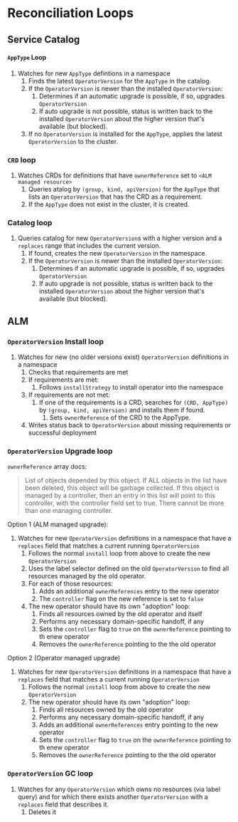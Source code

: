 # Reconciliation Loops

## Service Catalog
#### `AppType` Loop
1. Watches for new `AppType` defintions in a namespace
    1. Finds the latest `OperatorVersion` for the `AppType` in the catalog.
    1. If the `OperatorVersion` is newer than the installed `OperatorVersion`:
        1. Determines if an automatic upgrade is possible, if so, upgrades `OperatorVersion`
        1. If auto upgrade is not possible, status is written back to the installed `OperatorVersion` about the higher version that's available (but blocked). 
    1. If no `OperatorVersion` is installed for the `AppType`, applies the latest `OperatorVersion` to the cluster.

### `CRD` loop
1. Watches CRDs for definitions that have `ownerReference` set to `<ALM managed resource>`
    1. Queries atalog by `(group, kind, apiVersion)` for the `AppType` that lists an `OperatorVersion` that has the CRD as a requirement.
    1. If the `AppType` does not exist in the cluster, it is created.

### Catalog loop
1. Queries catalog for new `OperatorVersion`s with a higher version and a `replaces` range that includes the current version.
    1. If found, creates the new `OperatorVersion` in the namespace.
    1. If the `OperatorVersion` is newer than the installed `OperatorVersion`:
        1. Determines if an automatic upgrade is possible, if so, upgrades `OperatorVersion`
        1. If auto upgrade is not possible, status is written back to the installed `OperatorVersion` about the higher version that's available (but blocked).

## ALM

### `OperatorVersion` Install loop
1. Watches for new (no older versions exist) `OperatorVersion` definitions in a namespace
    1. Checks that requirements are met
    1. If requirements are met:
        1. Follows `installStrategy` to install operator into the namespace
    1. If requirements are not met:
        1. If one of the requirements is a CRD, searches for `(CRD, AppType)` by `(group, kind, apiVersion)` and installs them if found. 
            1. Sets `ownerReference` of the CRD to the AppType.
    1. Writes status back to `OperatorVersion` about missing requirements or successful deployment


### `OperatorVersion` Upgrade loop

`ownerReference` array docs:
> List of objects depended by this object. If ALL objects in the list have been deleted, this object will be garbage collected. If this object is managed by a controller, then an entry in this list will point to this controller, with the controller field set to true. There cannot be more than one managing controller.

Option 1 (ALM managed upgrade):

1. Watches for new `OperatorVersion` definitions in a namespace that have a `replaces` field that matches a current running `OperatorVersion`
    1. Follows the normal `install` loop from above to create the new `OperatorVersion`
    1. Uses the label selector defined on the old `OperatorVersion` to find all resources managed by the old operator.
    1. For each of those resources:
        1. Adds an additional `ownerReferences` entry to the new operator
        1. The `controller` flag on the new reference is set to `false`
    1. The new operator should have its own "adoption" loop:
        1. Finds all resources owned by the old operator and itself
        1. Performs any necessary domain-specific handoff, if any
        1. Sets the `controller` flag to `true` on the `ownerReference` pointing to th enew operator
        1. Removes the `ownerReference` pointing to the the old operator

Option 2 (Operator managed upgrade)

1. Watches for new `OperatorVersion` definitions in a namespace that have a `replaces` field that matches a current running `OperatorVersion`
    1. Follows the normal `install` loop from above to create the new `OperatorVersion`
    1. The new operator should have its own "adoption" loop:
        1. Finds all resources owned by the old operator
        1. Performs any necessary domain-specific handoff, if any
        1. Adds an additional `ownerReferences` entry pointing to the new operator
        1. Sets the `controller` flag to `true` on the `ownerReference` pointing to th enew operator
        1. Removes the `ownerReference` pointing to the the old operator

### `OperatorVersion` GC loop

1. Watches for any `OperatorVersion` which owns no resources (via label query) and for which there exists another `OperatorVersion` with a `replaces` field that describes it.
    1. Deletes it